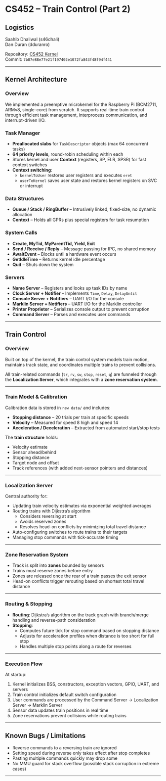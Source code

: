 # CS452 – Train Control (Part 2)

## Logistics
Saahib Dhaliwal (s46dhali)  
Dan Duran (dduranro)  

Repository: [CS452 Kernel](https://git.uwaterloo.ca/cs-452-trains/Kernel)  
Commit: `7b07e88e77e21f197402e1072fa843f48f94f441`

---

## Kernel Architecture

### Overview
We implemented a preemptive microkernel for the Raspberry Pi (BCM2711, ARMv8, single-core) from scratch. It supports real-time train control through efficient task management, interprocess communication, and interrupt-driven I/O.

### Task Manager
- **Preallocated slabs** for `TaskDescriptor` objects (max 64 concurrent tasks)
- **64 priority levels**, round-robin scheduling within each
- Stores kernel and user **Context** (registers, SP, ELR, SPSR) for fast context switches
- **Context switching**:
  - `kernelToUser` restores user registers and executes `eret`
  - `userToKernel` saves user state and restores kernel registers on SVC or interrupt

### Data Structures
- **Queue / Stack / RingBuffer** – Intrusively linked, fixed-size, no dynamic allocation
- **Context** – Holds all GPRs plus special registers for task resumption

### System Calls
- **Create, MyTid, MyParentTid, Yield, Exit**
- **Send / Receive / Reply** – Message passing for IPC, no shared memory
- **AwaitEvent** – Blocks until a hardware event occurs
- **GetIdleTime** – Returns kernel idle percentage
- **Quit** – Shuts down the system

### Servers
- **Name Server** – Registers and looks up task IDs by name
- **Clock Server + Notifier** – Implements `Time`, `Delay`, `DelayUntil`
- **Console Server + Notifiers** – UART I/O for the console
- **Marklin Server + Notifiers** – UART I/O for the Marklin controller
- **Printer Proprietor** – Serializes console output to prevent corruption
- **Command Server** – Parses and executes user commands

---

## Train Control

### Overview
Built on top of the kernel, the train control system models train motion, maintains track state, and coordinates multiple trains to prevent collisions.  

All train-related commands (`tr`, `rv`, `sw`, `stop`, `reset`, `q`) are funneled through the **Localization Server**, which integrates with a **zone reservation system**.

---

### Train Model & Calibration

Calibration data is stored in `raw data/` and includes:
- **Stopping distance** – 20 trials per train at specific speeds
- **Velocity** – Measured for speed 8 high and speed 14
- **Acceleration / Deceleration** – Extracted from automated start/stop tests

The **train structure** holds:
- Velocity estimate
- Sensor ahead/behind
- Stopping distance
- Target node and offset
- Track references (with added next-sensor pointers and distances)

---

### Localization Server

Central authority for:
- Updating train velocity estimates via exponential weighted averages
- Routing trains with Dijkstra’s algorithm
  - Considers reversing at start
  - Avoids reserved zones
  - Resolves head-on conflicts by minimizing total travel distance
- Auto-configuring switches to route trains to their targets
- Managing stop commands with tick-accurate timing

---

### Zone Reservation System

- Track is split into **zones** bounded by sensors
- Trains must reserve zones before entry
- Zones are released once the rear of a train passes the exit sensor
- Head-on conflicts trigger rerouting based on shortest total travel distance

---

### Routing & Stopping

- **Routing**: Dijkstra’s algorithm on the track graph with branch/merge handling and reverse-path consideration
- **Stopping**:
  - Computes future tick for stop command based on stopping distance
  - Adjusts for acceleration profiles when distance is too short for full stop
  - Handles multiple stop points along a route for reverses

---

### Execution Flow

At startup:
1. Kernel initializes BSS, constructors, exception vectors, GPIO, UART, and servers
2. Train control initializes default switch configuration
3. User commands are processed by the Command Server → Localization Server → Marklin Server
4. Sensor data updates train positions in real time
5. Zone reservations prevent collisions while routing trains

---

## Known Bugs / Limitations
- Reverse commands to a reversing train are ignored
- Setting speed during reverse only takes effect after stop completes
- Pasting multiple commands quickly may drop some
- No MMU guard for stack overflow (possible stack corruption in extreme cases)

---

